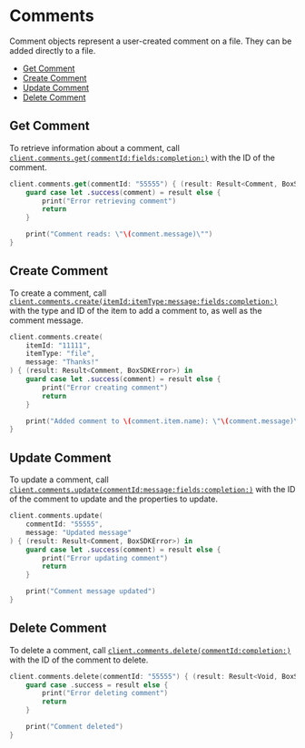 Comments
========

Comment objects represent a user-created comment on a file. They can be added directly to a file.

<!-- START doctoc generated TOC please keep comment here to allow auto update -->
<!-- DON'T EDIT THIS SECTION, INSTEAD RE-RUN doctoc TO UPDATE -->


- [Get Comment](#get-comment)
- [Create Comment](#create-comment)
- [Update Comment](#update-comment)
- [Delete Comment](#delete-comment)

<!-- END doctoc generated TOC please keep comment here to allow auto update -->

Get Comment
-----------

To retrieve information about a comment, call
[`client.comments.get(commentId:fields:completion:)`][get-comment]
with the ID of the comment.

```swift
client.comments.get(commentId: "55555") { (result: Result<Comment, BoxSDKError>) in
    guard case let .success(comment) = result else {
        print("Error retrieving comment")
        return
    }

    print("Comment reads: \"\(comment.message)\"")
}
```

[get-comment]: http://opensource.box.com/box-ios-sdk/Classes/CommentsModule.html#/s:6BoxSDK14CommentsModuleC14get9commentId6fields10completionySS_SaySSGSgys6ResultOyAA0F0CAA0A5ErrorOGctF

Create Comment
--------------

To create a comment, call
[`client.comments.create(itemId:itemType:message:fields:completion:)`][create-comment]
with the type and ID of the item to add a comment to, as well as the comment message.

```swift
client.comments.create(
    itemId: "11111",
    itemType: "file",
    message: "Thanks!"
) { (result: Result<Comment, BoxSDKError>) in
    guard case let .success(comment) = result else {
        print("Error creating comment")
        return
    }

    print("Added comment to \(comment.item.name): \"\(comment.message)\"")
}
```

[create-comment]: http://opensource.box.com/box-ios-sdk/Classes/CommentsModule.html#/s:6BoxSDK14CommentsModuleC13create6itemId0G4Type7message6fields10completionySS_S2SSaySSGSgys6ResultOyAA0F0CAA0A5ErrorOGctF

Update Comment
--------------

To update a comment, call
[`client.comments.update(commentId:message:fields:completion:)`][update-comment]
with the ID of the comment to update and the properties to update.

```swift
client.comments.update(
    commentId: "55555",
    message: "Updated message"
) { (result: Result<Comment, BoxSDKError>) in
    guard case let .success(comment) = result else {
        print("Error updating comment")
        return
    }

    print("Comment message updated")
}
```

[update-comment]: http://opensource.box.com/box-ios-sdk/Classes/CommentsModule.html#/s:6BoxSDK14CommentsModuleC17update9commentId7message6fields10completionySS_SSSaySSGSgys6ResultOyAA0F0CAA0A5ErrorOGctF

Delete Comment
--------------

To delete a comment, call [`client.comments.delete(commentId:completion:)`][delete-comment]
with the ID of the comment to delete.

```swift
client.comments.delete(commentId: "55555") { (result: Result<Void, BoxSDKError>) in
    guard case .success = result else {
        print("Error deleting comment")
        return
    }

    print("Comment deleted")
}
```

[delete-comment]: http://opensource.box.com/box-ios-sdk/Classes/CommentsModule.html#/s:6BoxSDK14CommentsModuleC13delete9commentId10completionySS_ys6ResultOyytAA0A5ErrorOGctF
